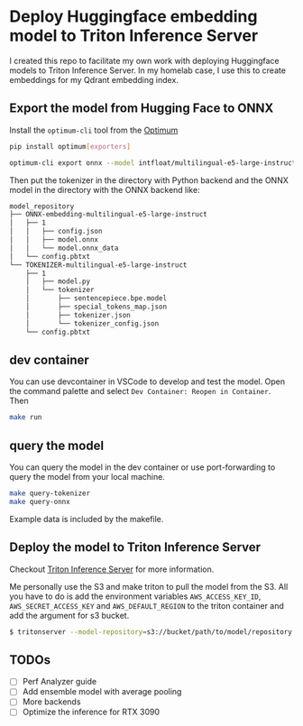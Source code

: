 # Deploy Huggingface embedding model to Triton Inference Server   
I created this repo to facilitate my own work with deploying Huggingface models to Triton Inference Server. In my homelab case, I use this to create embeddings for my Qdrant embedding index. 

## Export the model from Hugging Face to ONNX
Install the `optimum-cli` tool from the [Optimum](https://huggingface.co/docs/optimum/en/exporters/onnx/usage_guides/export_a_model) 
```bash
pip install optimum[exporters]
```

```bash
optimum-cli export onnx --model intfloat/multilingual-e5-large-instruct multilingual-e5-large-instruct
```

Then put the tokenizer in the directory with Python backend and the ONNX model in the directory with the ONNX backend like: 
```txt
model_repository
├── ONNX-embedding-multilingual-e5-large-instruct
│   ├── 1
│   │   ├── config.json
│   │   ├── model.onnx
│   │   └── model.onnx_data
│   └── config.pbtxt
└── TOKENIZER-multilingual-e5-large-instruct
    ├── 1
    │   ├── model.py
    │   └── tokenizer
    │       ├── sentencepiece.bpe.model
    │       ├── special_tokens_map.json
    │       ├── tokenizer.json
    │       └── tokenizer_config.json
    └── config.pbtxt
```

## dev container
You can use devcontainer in VSCode to develop and test the model. 
Open the command palette and select `Dev Container: Reopen in Container`.  
Then 
```bash
make run 
```

## query the model
You can query the model in the dev container or use port-forwarding to query the model from your local machine. 
```bash
make query-tokenizer 
make query-onnx 
```
Example data is included by the makefile.

## Deploy the model to Triton Inference Server
Checkout [Triton Inference Server](https://docs.nvidia.com/deeplearning/triton-inference-server/user-guide/docs/user_guide/model_repository.html) for more information. 

Me personally use the S3 and make triton to pull the model from the S3. All you have to do is add the environment variables `AWS_ACCESS_KEY_ID`, `AWS_SECRET_ACCESS_KEY` and `AWS_DEFAULT_REGION` to the triton container and add the argument for s3 bucket.
```bash
$ tritonserver --model-repository=s3://bucket/path/to/model/repository ...
```


## TODOs
- [ ] Perf Analyzer guide 
- [ ] Add ensemble model with average pooling
- [ ] More backends
- [ ] Optimize the inference for RTX 3090 